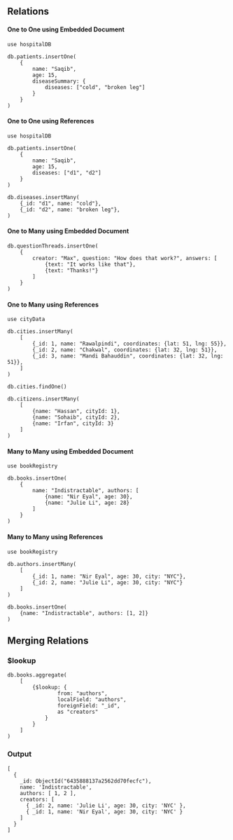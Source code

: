 ## Relations

#### One to One using Embedded Document

```
use hospitalDB

db.patients.insertOne(
	{
		name: "Saqib",
		age: 15,
		diseaseSummary: {
			diseases: ["cold", "broken leg"]
		}
	}
)
```

#### One to One using References

```
use hospitalDB

db.patients.insertOne(
	{
		name: "Saqib",
		age: 15,
		diseases: ["d1", "d2"]
	}
)

db.diseases.insertMany(
	{_id: "d1", name: "cold"},
	{_id: "d2", name: "broken leg"},
)
```

#### One to Many using Embedded Document

```
db.questionThreads.insertOne(
	{
		creator: "Max", question: "How does that work?", answers: [
			{text: "It works like that"},
			{text: "Thanks!"}
		]
	}
)
```

#### One to Many using References

```
use cityData

db.cities.insertMany(
	[
		{_id: 1, name: "Rawalpindi", coordinates: {lat: 51, lng: 55}},
		{_id: 2, name: "Chakwal", coordinates: {lat: 32, lng: 51}},
		{_id: 3, name: "Mandi Bahauddin", coordinates: {lat: 32, lng: 51}},
	]
)

db.cities.findOne()

db.citizens.insertMany(
	[
		{name: "Hassan", cityId: 1},
		{name: "Sohaib", cityId: 2},
		{name: "Irfan", cityId: 3}
	]
)
```

#### Many to Many using Embedded Document

```
use bookRegistry

db.books.insertOne(
	{
		name: "Indistractable", authors: [
			{name: "Nir Eyal", age: 30},
			{name: "Julie Li", age: 28}
		]
	}
)
```

#### Many to Many using References

```
use bookRegistry

db.authors.insertMany(
	[
		{_id: 1, name: "Nir Eyal", age: 30, city: "NYC"},
		{_id: 2, name: "Julie Li", age: 30, city: "NYC"}
	]
)

db.books.insertOne(
	{name: "Indistractable", authors: [1, 2]}
)
```

## Merging Relations

### $lookup

```
db.books.aggregate(
	[
		{$lookup: {
				from: "authors",
				localField: "authors",
				foreignField: "_id",
				as "creators"
			}
		}
	]
)
```

### Output

```
[
  {
    _id: ObjectId("6435888137a2562dd70fecfc"),
    name: 'Indistractable',
    authors: [ 1, 2 ],
    creators: [
      { _id: 2, name: 'Julie Li', age: 30, city: 'NYC' },
      { _id: 1, name: 'Nir Eyal', age: 30, city: 'NYC' }
    ]
  }
]
```
